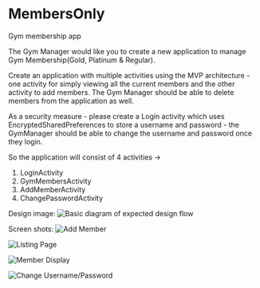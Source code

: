 # MembersOnly
Gym membership app

The Gym Manager would like you to create a new application to manage Gym Membership(Gold, Platinum & Regular).

Create an application with multiple activities using the MVP architecture - one activity for simply viewing all the current members and the other activity to add members. The Gym Manager should be able to delete members from the application as well.

As a security measure - please create a Login activity which uses EncryptedSharedPreferences to store a username and password - the GymManager should be able to change the username and password once they login.

So the application will consist of 4 activities ->

1. LoginActivity
2. GymMembersActivity
3. AddMemberActivity
4. ChangePasswordActivity

Design image:
![Basic diagram of expected design flow](https://github.com/raymondpoling/MembersOnly/blob/master/Diagram.png)

Screen shots:
![Add Member](https://github.com/raymondpoling/MembersOnly/blob/master/screenshot-1.png)

![Listing Page](https://github.com/raymondpoling/MembersOnly/blob/master/screenshot-2.png)

![Member Display](https://github.com/raymondpoling/MembersOnly/blob/master/screenshot-3.png)

![Change Username/Password](https://github.com/raymondpoling/MembersOnly/blob/master/screenshot-4.png)
